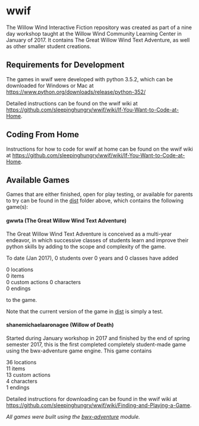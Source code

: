 # wwif

The Willow Wind Interactive Fiction repository was created as part of a
nine day workshop taught at the Willow Wind Community Learning Center in
January of 2017.  It contains The Great Willow Wind Text Adventure, as well as
other smaller student creations.

## Requirements for Development

The games in wwif were developed with python 3.5.2, which can be downloaded for Windows or Mac at https://www.python.org/downloads/release/python-352/

Detailed instructions can be found on the wwif wiki at https://github.com/sleepinghungry/wwif/wiki/If-You-Want-to-Code-at-Home.

## Coding From Home

Instructions for how to code for wwif at home can be found on the wwif wiki at https://github.com/sleepinghungry/wwif/wiki/If-You-Want-to-Code-at-Home.

## Available Games

Games that are either finished, open for play testing, or available for parents to try can be found in the [dist](https://github.com/sleepinghungry/wwif/tree/master/dist) folder above, which contains the following game(s):

#### gwwta (The Great Willow Wind Text Adventure)

The Great Willow Wind Text Adventure is conceived as a multi-year endeavor, in
which successive classes of students learn and improve their python skills by
adding to the scope and complexity of the game.

To date (Jan 2017), 0 students over 0 years and 0 classes have added  
  
0 locations  
0 items  
0 custom actions
0 characters  
0 endings  
  
to the game.

Note that the current version of the game in [dist](https://github.com/sleepinghungry/wwif/tree/master/dist) is simply a test.

#### shanemichaelaaronagee (Willow of Death)

Started during January workshop in 2017 and finished by the end of spring semester 2017, this is the first completed completely student-made game using the bwx-adventure game engine.  This game contains

36 locations  
11 items  
13 custom actions  
4 characters  
1 endings  

Detailed instructions for downloading can be found in the wwif wiki at https://github.com/sleepinghungry/wwif/wiki/Finding-and-Playing-a-Game.

*All games were built using the [bwx-adventure](https://github.com/gever/bwx-adventure) module.*

